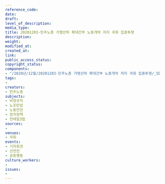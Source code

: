 ```yaml
---
reference_code: 
date: 
draft: 
level_of_description: 
media_type: 
title: 20201203-민주노총 가맹산하 확대간부 노동개악 저지 국회 집중투쟁
description: 
weight: 
modified_at: 
created_at: 
link: 
public_access_status: 
copyright_status: 
components:
- "/2020년/12월/20201203-민주노총 가맹산하 확대간부 노동개악 저지 국회 집중투쟁/_5D30146.jpg"
tags:
- 
creators:
- 민주노총
subjects:
- 비정규직
- 노조탄압
- 노동안전
- 정치정책
- 전태일3법
sources:
- 
venues:
- 국회
events:
- 기자회견
- 선전전
- 공동행동
culture_workers:
- 
issues:
- 
---
```

